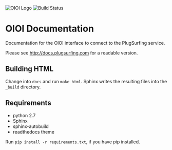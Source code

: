 ![OIOI Logo](http://docs.plugsurfing.com/en/latest/_images/ps-oioi-logo-small.png)
![Build Status](https://api.travis-ci.org/PlugSurfing/oioi-documentation.svg)

# OIOI Documentation
Documentation for the OIOI interface to connect to the PlugSurfing service.

Please see http://docs.plugsurfing.com for a readable version.

## Building HTML
Change into `docs` and run `make html`.
Sphinx writes the resulting files into the `_build` directory.

## Requirements
- python 2.7
- Sphinx
- sphinx-autobuild
- readthedocs theme

Run `pip install -r requirements.txt`, if you have pip installed.
